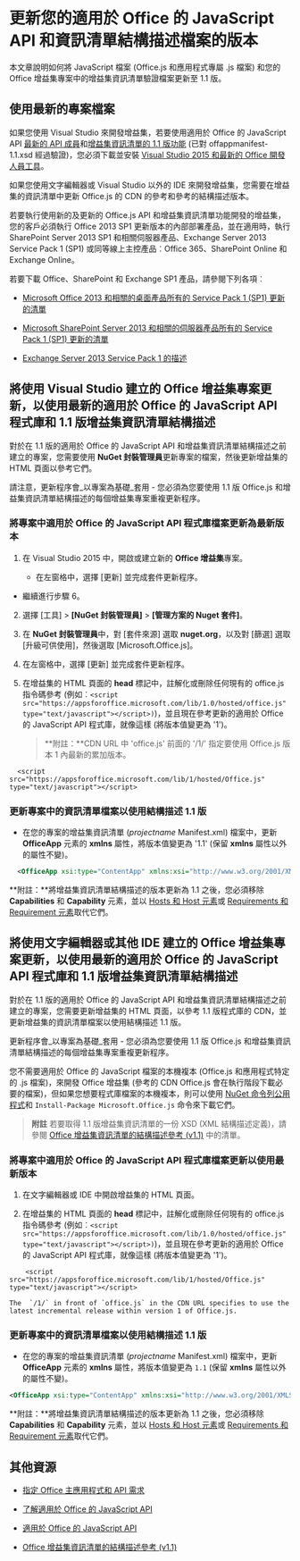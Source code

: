 
# <a name="update-the-version-of-your-javascript-api-for-office-and-manifest-schema-files"></a>更新您的適用於 Office 的 JavaScript API 和資訊清單結構描述檔案的版本



本文章說明如何將 JavaScript 檔案 (Office.js 和應用程式專屬 .js 檔案) 和您的 Office 增益集專案中的增益集資訊清單驗證檔案更新至 1.1 版。

## <a name="using-the-most-up-to-date-project-files"></a>使用最新的專案檔案

如果您使用 Visual Studio 來開發增益集，若要使用適用於 Office 的 JavaScript API [最新的 API 成員](../../reference/what's-changed-in-the-javascript-api-for-office.md)和[增益集資訊清單的 1.1 版功能](../../docs/overview/add-in-manifests.md) (已對 offappmanifest-1.1.xsd 經過驗證)，您必須下載並安裝 [Visual Studio 2015 和最新的 Office 開發人員工具](https://www.visualstudio.com/features/office-tools-vs)。

如果您使用文字編輯器或 Visual Studio 以外的 IDE 來開發增益集，您需要在增益集的資訊清單中更新 Office.js 的 CDN 的參考和參考的結構描述版本。

若要執行使用新的及更新的 Office.js API 和增益集資訊清單功能開發的增益集，您的客戶必須執行 Office 2013 SP1 更新版本的內部部署產品，並在適用時，執行 SharePoint Server 2013 SP1 和相關伺服器產品、Exchange Server 2013 Service Pack 1 (SP1) 或同等線上主控產品︰Office 365、SharePoint Online 和 Exchange Online。

若要下載 Office、SharePoint 和 Exchange SP1 產品，請參閱下列各項︰


- [Microsoft Office 2013 和相關的桌面產品所有的 Service Pack 1 (SP1) 更新的清單](http://support.microsoft.com/kb/2850036)
    
- [Microsoft SharePoint Server 2013 和相關的伺服器產品所有的 Service Pack 1 (SP1) 更新的清單](http://support.microsoft.com/kb/2850035)
    
- [Exchange Server 2013 Service Pack 1 的描述](http://support.microsoft.com/kb/2926248)
    

## <a name="updating-an-office-add-in-project-created-with-visual-studio-to-use-the-latest-javascript-api-for-office-library-and-version-1.1-add-in-manifest-schema"></a>將使用 Visual Studio 建立的 Office 增益集專案更新，以使用最新的適用於 Office 的 JavaScript API 程式庫和 1.1 版增益集資訊清單結構描述


對於在 1.1 版的適用於 Office 的 JavaScript API 和增益集資訊清單結構描述之前建立的專案，您需要使用 **NuGet 封裝管理員**更新專案的檔案，然後更新增益集的 HTML 頁面以參考它們。 

請注意，更新程序會_以專案為基礎_套用 - 您必須為您要使用 1.1 版 Office.js 和增益集資訊清單結構描述的每個增益集專案重複更新程序。




### <a name="to-update-the-javascript-api-for-office-library-files-in-your-project-to-the-newest-release"></a>將專案中適用於 Office 的 JavaScript API 程式庫檔案更新為最新版本


1. 在 Visual Studio 2015 中，開啟或建立新的 **Office 增益集**專案。
    
      - 在左窗格中，選擇 [更新] 並完成套件更新程序。
    
  - 繼續進行步驟 6。
    
2. 選擇 [工具] > **[NuGet 封裝管理員]** > **[管理方案的 Nuget 套件]**。
    
3. 在 **NuGet 封裝管理員**中，對 [套件來源] 選取 **nuget.org**，以及對 [篩選] 選取 [升級可供使用]，然後選取 [Microsoft.Office.js]。
    
4. 在左窗格中，選擇 [更新] 並完成套件更新程序。
    
5. 在增益集的 HTML 頁面的 **head** 標記中，註解化或刪除任何現有的 office.js 指令碼參考 (例如︰`<script src="https://appsforoffice.microsoft.com/lib/1.0/hosted/office.js" type="text/javascript"></script>)`)，並且現在參考更新的適用於 Office 的 JavaScript API 程式庫，就像這樣 (將版本值變更為 '1')。 

   >**附註：**CDN URL 中 'office.js' 前面的 '/1/' 指定要使用 Office.js 版本 1 內最新的累加版本。
    
```
  <script src="https://appsforoffice.microsoft.com/lib/1/hosted/Office.js" type="text/javascript"></script>
```


### <a name="to-update-the-manifest-file-in-your-project-to-use-schema-version-1.1"></a>更新專案中的資訊清單檔案以使用結構描述 1.1 版


- 在您的專案的增益集資訊清單 (_projectname_ Manifest.xml) 檔案中，更新 **OfficeApp** 元素的 **xmlns** 屬性，將版本值變更為 '1.1' (保留 **xmlns** 屬性以外的屬性不變)。
    
```XML
  <OfficeApp xsi:type="ContentApp" xmlns:xsi="http://www.w3.org/2001/XMLSchema-instance" xmlns="http://schemas.microsoft.com/office/appforoffice/1.1" >
```


>
  **附註：**將增益集資訊清單結構描述的版本更新為 1.1 之後，您必須移除 **Capabilities** 和 **Capability** 元素，並以 [Hosts 和 Host 元素](http://msdn.microsoft.com/library/cff9fbdf-a530-4f6e-91ca-81bcacd90dcd%28Office.15%29.aspx)或 [Requirements 和 Requirement 元素](../../docs/overview/specify-office-hosts-and-api-requirements.md)取代它們。

## <a name="updating-an-office-add-in-project-created-with-a-text-editor-or-other-ide-to-use-the-newest-javascript-api-for-office-library-and-version-1.1-add-in-manifest-schema"></a>將使用文字編輯器或其他 IDE 建立的 Office 增益集專案更新，以使用最新的適用於 Office 的 JavaScript API 程式庫和 1.1 版增益集資訊清單結構描述


對於在 1.1 版的適用於 Office 的 JavaScript API 和增益集資訊清單結構描述之前建立的專案，您需要更新增益集的 HTML 頁面，以參考 1.1 版程式庫的 CDN，並更新增益集的資訊清單檔案以使用結構描述 1.1 版。 

更新程序會_以專案為基礎_套用 - 您必須為您要使用 1.1 版 Office.js 和增益集資訊清單結構描述的每個增益集專案重複更新程序。

您不需要適用於 Office 的 JavaScript 檔案的本機複本 (Office.js 和應用程式特定的 .js 檔案)，來開發 Office 增益集 (參考的 CDN Office.js 會在執行階段下載必要的檔案)，但如果您想要程式庫檔案的本機複本，則可以使用 [NuGet 命令列公用程式](http://docs.nuget.org/consume/installing-nuget)和 `Install-Package Microsoft.Office.js` 命令來下載它們。

 > **附註** 若要取得 1.1 版增益集資訊清單的一份 XSD (XML 結構描述定義)，請參閱 [Office 增益集資訊清單的結構描述參考 (v1.1)](../overview/add-in-manifests.md) 中的清單。


### <a name="to-update-the-javascript-api-for-office-library-files-in-your-project-to-use-the-newest-release"></a>將專案中適用於 Office 的 JavaScript API 程式庫檔案更新以使用最新版本


1. 在文字編輯器或 IDE 中開啟增益集的 HTML 頁面。
    
2. 在增益集的 HTML 頁面的 **head** 標記中，註解化或刪除任何現有的 office.js 指令碼參考 (例如︰`<script src="https://appsforoffice.microsoft.com/lib/1.0/hosted/office.js" type="text/javascript"></script>)`)，並且現在參考更新的適用於 Office 的 JavaScript API 程式庫，就像這樣 (將版本值變更為 '1')。
    
```
    <script src="https://appsforoffice.microsoft.com/lib/1/hosted/Office.js" type="text/javascript"></script>
```


    The  `/1/` in front of `office.js` in the CDN URL specifies to use the latest incremental release within version 1 of Office.js.
    

### <a name="to-update-the-manifest-file-in-your-project-to-use-schema-version-1.1"></a>更新專案中的資訊清單檔案以使用結構描述 1.1 版


- 在您的專案的增益集資訊清單 (_projectname_ Manifest.xml) 檔案中，更新 **OfficeApp** 元素的 **xmlns** 屬性，將版本值變更為 `1.1` (保留 **xmlns** 屬性以外的屬性不變)。
    
```XML
<OfficeApp xsi:type="ContentApp" xmlns:xsi="http://www.w3.org/2001/XMLSchema-instance" xmlns="http://schemas.microsoft.com/office/appforoffice/1.1" >
```

>
  **附註：**將增益集資訊清單結構描述的版本更新為 1.1 之後，您必須移除 **Capabilities** 和 **Capability** 元素，並以 [Hosts 和 Host 元素](http://msdn.microsoft.com/library/cff9fbdf-a530-4f6e-91ca-81bcacd90dcd%28Office.15%29.aspx)或 [Requirements 和 Requirement 元素](../../docs/overview/specify-office-hosts-and-api-requirements.md)取代它們。
    

## <a name="additional-resources"></a>其他資源



- [指定 Office 主應用程式和 API 需求](../../docs/overview/specify-office-hosts-and-api-requirements.md)
    
- [了解適用於 Office 的 JavaScript API](../../docs/develop/understanding-the-javascript-api-for-office.md)
    
- [適用於 Office 的 JavaScript API](../../reference/javascript-api-for-office.md)
    
- [Office 增益集資訊清單的結構描述參考 (v1.1)](../overview/add-in-manifests.md)
    
